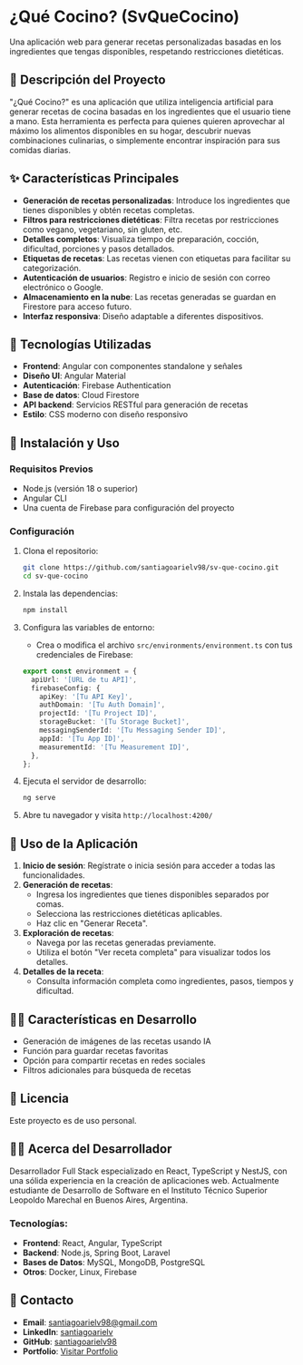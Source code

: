 # ¿Qué Cocino? (SvQueCocino)

Una aplicación web para generar recetas personalizadas basadas en los ingredientes que tengas disponibles, respetando restricciones dietéticas.

## 🍳 Descripción del Proyecto

"¿Qué Cocino?" es una aplicación que utiliza inteligencia artificial para generar recetas de cocina basadas en los ingredientes que el usuario tiene a mano. Esta herramienta es perfecta para quienes quieren aprovechar al máximo los alimentos disponibles en su hogar, descubrir nuevas combinaciones culinarias, o simplemente encontrar inspiración para sus comidas diarias.

## ✨ Características Principales

- **Generación de recetas personalizadas**: Introduce los ingredientes que tienes disponibles y obtén recetas completas.
- **Filtros para restricciones dietéticas**: Filtra recetas por restricciones como vegano, vegetariano, sin gluten, etc.
- **Detalles completos**: Visualiza tiempo de preparación, cocción, dificultad, porciones y pasos detallados.
- **Etiquetas de recetas**: Las recetas vienen con etiquetas para facilitar su categorización.
- **Autenticación de usuarios**: Registro e inicio de sesión con correo electrónico o Google.
- **Almacenamiento en la nube**: Las recetas generadas se guardan en Firestore para acceso futuro.
- **Interfaz responsiva**: Diseño adaptable a diferentes dispositivos.

## 🧰 Tecnologías Utilizadas

- **Frontend**: Angular con componentes standalone y señales
- **Diseño UI**: Angular Material
- **Autenticación**: Firebase Authentication
- **Base de datos**: Cloud Firestore
- **API backend**: Servicios RESTful para generación de recetas
- **Estilo**: CSS moderno con diseño responsivo

## 🚀 Instalación y Uso

### Requisitos Previos

- Node.js (versión 18 o superior)
- Angular CLI
- Una cuenta de Firebase para configuración del proyecto

### Configuración

1. Clona el repositorio:
   ```bash
   git clone https://github.com/santiagoarielv98/sv-que-cocino.git
   cd sv-que-cocino
   ```

2. Instala las dependencias:
   ```bash
   npm install
   ```

3. Configura las variables de entorno:
   - Crea o modifica el archivo `src/environments/environment.ts` con tus credenciales de Firebase:
   ```typescript
   export const environment = {
     apiUrl: '[URL de tu API]',
     firebaseConfig: {
       apiKey: '[Tu API Key]',
       authDomain: '[Tu Auth Domain]',
       projectId: '[Tu Project ID]',
       storageBucket: '[Tu Storage Bucket]',
       messagingSenderId: '[Tu Messaging Sender ID]',
       appId: '[Tu App ID]',
       measurementId: '[Tu Measurement ID]',
     },
   };
   ```

4. Ejecuta el servidor de desarrollo:
   ```bash
   ng serve
   ```

5. Abre tu navegador y visita `http://localhost:4200/`

## 📱 Uso de la Aplicación

1. **Inicio de sesión**: Regístrate o inicia sesión para acceder a todas las funcionalidades.
2. **Generación de recetas**:
   - Ingresa los ingredientes que tienes disponibles separados por comas.
   - Selecciona las restricciones dietéticas aplicables.
   - Haz clic en "Generar Receta".
3. **Exploración de recetas**:
   - Navega por las recetas generadas previamente.
   - Utiliza el botón "Ver receta completa" para visualizar todos los detalles.
4. **Detalles de la receta**:
   - Consulta información completa como ingredientes, pasos, tiempos y dificultad.

## 👨‍💻 Características en Desarrollo

- Generación de imágenes de las recetas usando IA
- Función para guardar recetas favoritas
- Opción para compartir recetas en redes sociales
- Filtros adicionales para búsqueda de recetas

## 📝 Licencia

Este proyecto es de uso personal.

## 👨‍💻 Acerca del Desarrollador

Desarrollador Full Stack especializado en React, TypeScript y NestJS, con una sólida experiencia en la creación de aplicaciones web. Actualmente estudiante de Desarrollo de Software en el Instituto Técnico Superior Leopoldo Marechal en Buenos Aires, Argentina.

### Tecnologías:
- **Frontend**: React, Angular, TypeScript
- **Backend**: Node.js, Spring Boot, Laravel
- **Bases de Datos**: MySQL, MongoDB, PostgreSQL
- **Otros**: Docker, Linux, Firebase

## 📧 Contacto

- **Email**: santiagoarielv98@gmail.com
- **LinkedIn**: [santiagoarielv](https://www.linkedin.com/in/santiagoarielv/)
- **GitHub**: [santiagoarielv98](https://github.com/santiagoarielv98)
- **Portfolio**: [Visitar Portfolio](https://portfolio-santiagoarielv98.vercel.app/)

